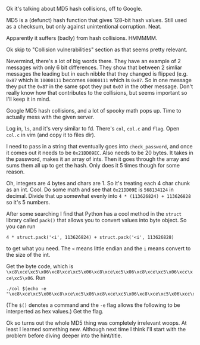 Ok it's talking about MD5 hash collisions, off to Google. 

MD5 is a (defunct) hash function that gives 128-bit hash values. Still used as a checksum, but only against unintentional corruption. Neat.

Apparently it suffers (badly) from hash collisions. HMMMMM. 

Ok skip to "Collision vulnerabilities" section as that seems pretty relevant.

Nevermind, there's a lot of big words there. They have an example of 2 messages with only 6 bit differences. They show that between 2 simliar messages the leading but in each nibble that they changed is flipped (e.g. `0x87` which is `10000111` becomes `00000111` which is `0x07`. So in one message they put the `0x87` in the same spot they put `0x07` in the other message. Don't really know how that contributes to the collisions, but seems important so I'll keep it in mind.

Google MD5 hash collisions, and a lot of spooky math pops up. Time to actually mess with the given server. 

Log in, `ls`, and it's very similar to fd. There's `col`, `col.c` and `flag`. Open `col.c` in vim (and copy it to files dir). 

I need to pass in a string that eventually goes into `check_password`, and once it comes out it needs to be `0x21DD09EC`. Also needs to be 20 bytes. It takes in the password, makes it an array of ints. Then it goes through the array and sums them all up to get the hash. Only does it 5 times though for some reason.

Oh, integers are 4 bytes and chars are 1. So it's treating each 4 char chunk as an int. Cool. Do some math and see that `0x21DD09E` is `568134124` in decimal. Divide that up somewhat evenly into `4 * (113626824) + 113626828` so it's 5 numbers.

After some searching I find that Python has a cool method in the `struct` library called `pack()` that allows you to convert values into byte object. So you can run 
```
4 * struct.pack('<i', 113626824) + struct.pack('<i', 113626828)
``` 
to get what you need. The `<` means little endian and the `i` means convert to the size of the int.

Get the byte code, which is `\xc8\xce\xc5\x06\xc8\xce\xc5\x06\xc8\xce\xc5\x06\xc8\xce\xc5\x06\xcc\xce\xc5\x06`. Run 
```
./col $(echo -e "\xc8\xce\xc5\x06\xc8\xce\xc5\x06\xc8\xce\xc5\x06\xc8\xce\xc5\x06\xcc\xce\xc5\x06")
``` 
(The `$()` denotes a command and the `-e` flag allows the following to be interperted as hex values.) Get the flag. 

Ok so turns out the whole MD5 thing was completely irrelevant woops. At least I learned something new. Although next time I think I'll start with the problem before diving deeper into the hint/title.
